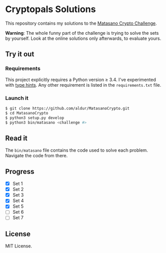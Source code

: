 # Cryptopals Solutions
This repository contains my solutions to the [Matasano Crypto Challenge](http://cryptopals.com/).

__Warning__: The whole funny part of the challenge is trying to solve the sets by yourself. 
Look at the online solutions only afterwards, to evaluate yours.

## Try it out

### Requirements
This project explicitly requires a Python version ≥ 3.4.
I've experimented with [type hints](https://www.python.org/dev/peps/pep-0484/).
Any other requirement is listed in the `requirements.txt` file.

### Launch it
```bash
$ git clone https://github.com/aldur/MatasanoCrypto.git
$ cd MatasanoCrypto
$ python3 setup.py develop
$ python3 bin/matasano <challenge #>
```

## Read it
The `bin/matasano` file contains the code used to solve each problem.
Navigate the code from there.

## Progress

- [x] Set 1
- [x] Set 2
- [x] Set 3
- [x] Set 4
- [x] Set 5
- [ ] Set 6
- [ ] Set 7

## License
MIT License.
